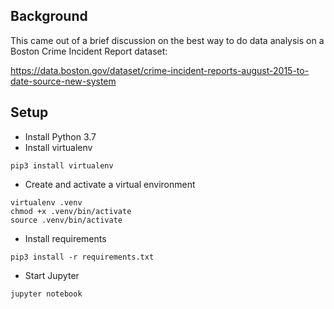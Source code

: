 ## Background

This came out of a brief discussion on the best way to do data analysis on a Boston Crime Incident Report dataset: 

https://data.boston.gov/dataset/crime-incident-reports-august-2015-to-date-source-new-system


## Setup

* Install Python 3.7
* Install virtualenv

```
pip3 install virtualenv
```

* Create and activate a virtual environment

```
virtualenv .venv
chmod +x .venv/bin/activate
source .venv/bin/activate
```

* Install requirements

```
pip3 install -r requirements.txt
```

* Start Jupyter

```
jupyter notebook
```

